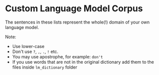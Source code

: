 # Custom Language Model Corpus

The sentences in these lists represent the whole(!) domain of your own language model.  
  
Note:
- Use lower-case
- Don't use `?`, `,`, `.`, `!` etc.
- You may use apostrophe, for example: `don't`
- If you use words that are not in the original dictionary add them to the files inside `lm_dictionary` folder

